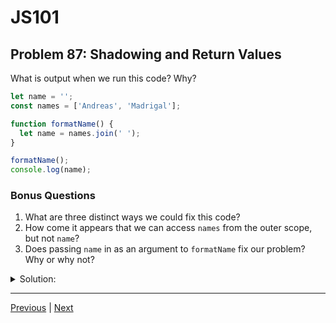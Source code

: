 # JS101
## Problem 87: Shadowing and Return Values

What is output when we run this code? Why?

```js
let name = '';
const names = ['Andreas', 'Madrigal'];

function formatName() {
  let name = names.join(' ');
}

formatName();
console.log(name);
```

### Bonus Questions
1. What are three distinct ways we could fix this code?
2. How come it appears that we can access `names` from the outer scope, but not `name`?
3. Does passing `name` in as an argument to `formatName` fix our problem? Why or why not?

<details>
<summary>Solution:</summary>

**Output:** `''` (empty string)

**Explanation:**

The function `formatName` creates a local variable `name` using `let`, which shadows the outer `name`. The local `name` is assigned the value `'Andreas Madrigal'`, but this is a separate variable from the outer `name`. When the function ends, the local `name` is destroyed, and the outer `name` remains unchanged (still an empty string).

**Bonus Questions:**

1. Three ways to fix this code:

**Option 1: Remove the `let` inside the function:**
```js
let name = '';
const names = ['Andreas', 'Madrigal'];

function formatName() {
  name = names.join(' ');  // No 'let' - assigns to outer name
}

formatName();
console.log(name);  // "Andreas Madrigal"
```

**Option 2: Return the value:**
```js
let name = '';
const names = ['Andreas', 'Madrigal'];

function formatName() {
  let name = names.join(' ');
  return name;
}

name = formatName();
console.log(name);  // "Andreas Madrigal"
```

**Option 3: Use a different variable name:**
```js
let name = '';
const names = ['Andreas', 'Madrigal'];

function formatName() {
  let fullName = names.join(' ');
  return fullName;
}

name = formatName();
console.log(name);  // "Andreas Madrigal"
```

2. We **can** access the outer `name`, we just choose not to by declaring a new local `name` that shadows it. The function can access `names` because there's no local `names` variable shadowing it. The function can also access the outer `name` if we don't shadow it:

```js
let name = '';

function formatName() {
  console.log(name);  // Can access outer name
  name = 'changed';   // Can modify outer name
}
```

The issue isn't that we can't access `name` from the outer scope - it's that we created a local `name` that shadows it.

3. No, passing `name` in as an argument doesn't fix our problem:

```js
let name = '';
const names = ['Andreas', 'Madrigal'];

function formatName(name) {  // Parameter shadows outer name
  name = names.join(' ');    // Only modifies parameter
}

formatName(name);
console.log(name);  // Still '' (empty string)
```

The parameter creates a local variable that shadows the outer `name`, just like the `let name` did. Modifying the parameter only affects the local copy. We'd need to either:
- Remove the parameter and `let`, or
- Return the value and capture it:

```js
function formatName(name) {
  return names.join(' ');
}

name = formatName(name);
console.log(name);  // "Andreas Madrigal"
```

</details>

---

[Previous](86.md) | [Next](88.md)

